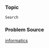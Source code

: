 ### Topic

    Search

### Problem Source

[informatics](http://informatics.mccme.ru/mod/statements/view3.php?id=270&chapterid=228#1)
